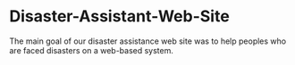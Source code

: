 # Disaster-Assistant-Web-Site
The main goal of our disaster assistance web site was to help peoples who are faced disasters on a web-based system.
